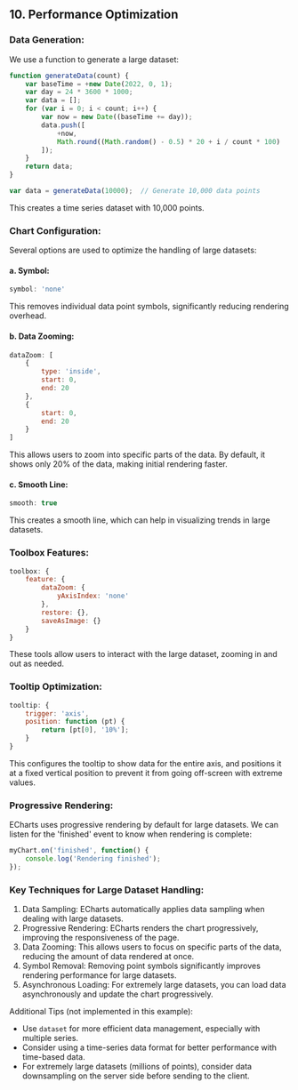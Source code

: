 ## 10. Performance Optimization
### Data Generation:
We use a function to generate a large dataset:
```javascript
function generateData(count) {
    var baseTime = +new Date(2022, 0, 1);
    var day = 24 * 3600 * 1000;
    var data = [];
    for (var i = 0; i < count; i++) {
        var now = new Date((baseTime += day));
        data.push([
            +now,
            Math.round((Math.random() - 0.5) * 20 + i / count * 100)
        ]);
    }
    return data;
}

var data = generateData(10000);  // Generate 10,000 data points
```

This creates a time series dataset with 10,000 points.
### Chart Configuration:
Several options are used to optimize the handling of large datasets:
#### a. Symbol:
```javascript
symbol: 'none'
```
This removes individual data point symbols, significantly reducing rendering overhead.
#### b. Data Zooming:
```javascript
dataZoom: [
    {
        type: 'inside',
        start: 0,
        end: 20
    },
    {
        start: 0,
        end: 20
    }
]
```
This allows users to zoom into specific parts of the data. By default, it shows only 20% of the data, making initial rendering faster.
#### c. Smooth Line:
```javascript
smooth: true
```

This creates a smooth line, which can help in visualizing trends in large datasets.
### Toolbox Features:
```javascript
toolbox: {
    feature: {
        dataZoom: {
            yAxisIndex: 'none'
        },
        restore: {},
        saveAsImage: {}
    }
}
```
These tools allow users to interact with the large dataset, zooming in and out as needed.
### Tooltip Optimization:
```javascript
tooltip: {
    trigger: 'axis',
    position: function (pt) {
        return [pt[0], '10%'];
    }
}
```
This configures the tooltip to show data for the entire axis, and positions it at a fixed vertical position to prevent it from going off-screen with extreme values.
### Progressive Rendering:
ECharts uses progressive rendering by default for large datasets. We can listen for the 'finished' event to know when rendering is complete:
```javascript
myChart.on('finished', function() {
    console.log('Rendering finished');
});
```


### Key Techniques for Large Dataset Handling:

1. Data Sampling: ECharts automatically applies data sampling when dealing with large datasets.
2. Progressive Rendering: ECharts renders the chart progressively, improving the responsiveness of the page.
3. Data Zooming: This allows users to focus on specific parts of the data, reducing the amount of data rendered at once.
4. Symbol Removal: Removing point symbols significantly improves rendering performance for large datasets.
5. Asynchronous Loading: For extremely large datasets, you can load data asynchronously and update the chart progressively.

Additional Tips (not implemented in this example):

- Use `dataset` for more efficient data management, especially with multiple series.
- Consider using a time-series data format for better performance with time-based data.
- For extremely large datasets (millions of points), consider data downsampling on the server side before sending to the client.